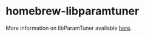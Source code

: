 # homebrew-libparamtuner

More information on libParamTuner available [here](https://github.com/casiez/libparamtuner).
